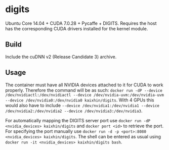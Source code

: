 digits
======
Ubuntu Core 14.04 + CUDA 7.0.28 + Pycaffe + DIGITS. Requires the host has the corresponding CUDA drivers installed for the kernel module.

Build
-----
Include the cuDNN v2 (Release Candidate 3) archive.

Usage
-----
The container must have all NVIDIA devices attached to it for CUDA to work properly.
Therefore the command will be as such: `docker run -dP --device /dev/nvidiactl:/dev/nvidiactl --device /dev/nvidia-uvm:/dev/nvidia-uvm --device /dev/nvidia0:/dev/nvidia0 kaixhin/digits`.
With 4 GPUs this would also have to include `--device /dev/nvidia1:/dev/nvidia1 --device /dev/nvidia2:/dev/nvidia2 --device /dev/nvidia3:/dev/nvidia3`.

For automatically mapping the DIGITS server port use `docker run -dP <nvidia_devices> kaixhin/digits` and `docker port <id>` to retrieve the port.
For specifying the port manually use `docker run -d -p <port>:8080 <nvidia_devices> kaixhin/digits`.
The shell can be entered as usual using `docker run -it <nvidia_devices> kaixhin/digits bash`.
